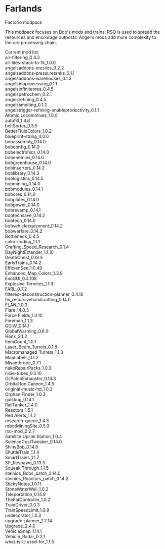 # Farlands
Factorio modpack

This modpack focuses on Bob's mods and trains. RSO is used to spread the resources and encourage outposts. Angel's mods add more complexity to the ore processing chain.

Current mod list:  
air-filtering_0.4.3  
all-tiles-stack-to-1k_1.0.0  
angelsaddons-oresilos_0.2.2  
angelsaddons-pressuretanks_0.1.1  
angelsaddons-warehouses_0.1.3  
angelsbioprocessing_0.1.1  
angelsinfiniteores_0.4.5  
angelspetrochem_0.2.1  
angelsrefining_0.4.5  
angelssmelting_0.1.2  
angelstrigger-refining-enableproductivity_0.1.1  
Atomic Locomotives_1.0.0  
autofill_1.4.6  
beltSorter_0.3.5  
BetterFluidColors_1.0.2  
blueprint-string_4.0.0  
bobassembly_0.14.0  
bobconfig_0.14.0  
bobelectronics_0.14.0  
bobenemies_0.14.0  
bobgreenhouse_0.14.0  
bobinserters_0.14.2  
boblibrary_0.14.3  
boblogistics_0.14.5  
bobmining_0.14.0  
bobmodules_0.14.1  
bobores_0.14.0  
bobplates_0.14.0  
bobpower_0.14.0  
bobrevamp_0.14.1  
bobtechsave_0.14.2  
bobtech_0.14.0  
bobvehicleequipment_0.14.2  
bobwarfare_0.14.2  
Bottleneck_0.4.5  
color-coding_1.1.1  
Crafting_Speed_Research_0.1.4  
DayNightExtender_1.1.10  
DeathChest_0.13.3  
EarlyTrains_0.14.2  
EfficienSee_1.0.49  
Enhanced_Map_Colors_1.3.9  
EvoGUI_0.4.108  
Explosive Termites_1.1.9  
FARL_0.7.2  
filtered-deconstruction-planner_0.4.10  
fix_recursivehandcrafting_0.14.0  
FLAN_1.0.3  
Flare_14.0.3  
Force Fields_1.0.10  
Foreman_1.1.3  
GDIW_0.14.1  
GlobalWarming_0.6.0  
Honk_2.1.2  
ItemCount_1.0.1  
Laser_Beam_Turrets_0.1.8  
Macromanaged_Turrets_1.1.3  
MapLabels_0.1.2  
Misanthrope_0.7.1  
nekoRepairPacks_1.0.0  
nixie-tubes_0.3.10  
OilPatchExhauster_0.14.3  
Orbital Ion Cannon_1.4.5  
original-music-hd_1.0.2  
Orphan Finder_1.0.3  
quickug_0.14.1  
RailTanker_1.4.0  
Reactors_1.5.1  
Red Alerts_1.1.2  
research-queue_1.4.3  
robotMiningSite_0.5.0  
rso-mod_2.2.7  
Satellite Uplink Station_1.0.4  
ScienceCostTweaker_0.14.0  
ShinyBob_0.14.6  
ShuttleTrain_1.1.4  
SmartTrains_1.1.7  
SP_Respawn_0.13.3  
Squeak Through_1.1.5  
steinios_Bobs_patch_0.14.0  
steinios_Reactors_patch_0.14.2  
StickyNotes_1.0.11  
StoneWaterWell_1.0.2  
Teleportation_0.14.9  
TheFatController_1.0.2  
TrainDriver_0.0.3  
TrainSpeedLimit_1.0.9  
undecorator_1.0.3  
upgrade-planner_1.2.14  
Upgrade_2.4.0  
VehicleSnap_1.14.1  
Vehicle_Radar_0.2.1  
what-is-it-used-for_1.1.5  